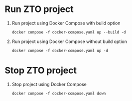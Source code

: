# Run ZTO project

1. Run project using Docker Compose with build option
   ```
   docker compose -f docker-compose.yaml up --build -d
   ```

2. Run project using Docker Compose without build option
   ```
   docker compose -f docker-compose.yaml up -d
   ```

# Stop ZTO project

1. Stop project using Docker Compose
   ```
   docker compose -f docker-compose.yaml down
   ```